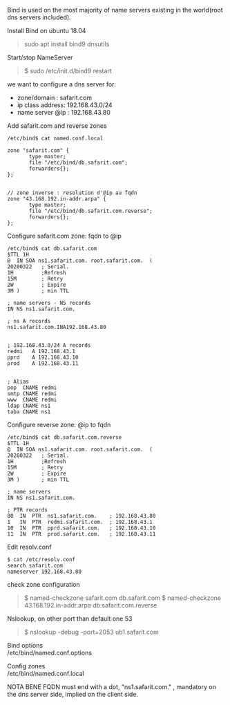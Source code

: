 Bind is used on the most majority of name servers existing in the world(root dns servers included).

Install Bind on ubuntu 18.04
> sudo apt install bind9 dnsutils

Start/stop NameServer
> $ sudo /etc/init.d/bind9 restart

we want to configure a dns server for: 
- zone/domain : safarit.com
- ip class address: 192.168.43.0/24
- name server @ip : 192.168.43.80

Add safarit.com and reverse zones
```
/etc/bind$ cat named.conf.local 

zone "safarit.com" {
       type master;
       file "/etc/bind/db.safarit.com";
       forwarders{};
};


// zone inverse : resolution d'@ip au fqdn 
zone "43.168.192.in-addr.arpa" {
       type master;
       file "/etc/bind/db.safarit.com.reverse";
       forwarders{};
};
```

Configure safarit.com zone: fqdn to @ip
```
/etc/bind$ cat db.safarit.com                                                             
$TTL 1H
@  IN SOA ns1.safarit.com. root.safarit.com.  (
20200322   ; Serial.
1H         ;Refresh 
15M        ; Retry
2W         ; Expire
3M )       ; min TTL  

; name servers - NS records
IN NS ns1.safarit.com.

; ns A records 
ns1.safarit.com.INA192.168.43.80 


; 192.168.43.0/24 A records  
redmi   A 192.168.43.1 
pprd    A 192.168.43.10
prod    A 192.168.43.11 
 

; Alias 
pop  CNAME redmi 
smtp CNAME redmi 
www  CNAME redmi
ldap CNAME ns1
taba CNAME ns1
```

Configure reverse zone: @ip to fqdn
```
/etc/bind$ cat db.safarit.com.reverse                                                     $TTL 1H
@  IN SOA ns1.safarit.com. root.safarit.com.  (
20200322   ; Serial.
1H         ;Refresh 
15M        ; Retry
2W         ; Expire
3M )       ; min TTL  

; name servers
IN NS ns1.safarit.com.

; PTR records
80  IN  PTR  ns1.safarit.com.    ; 192.168.43.80
1   IN  PTR  redmi.safarit.com.  ; 192.168.43.1
10  IN  PTR  pprd.safarit.com.   ; 192.168.43.10
11  IN  PTR  prod.safarit.com.   ; 192.168.43.11
```

Edit resolv.conf
```
$ cat /etc/resolv.conf                                                           search safarit.com
nameserver 192.168.43.80
```

check zone configuration
> $ named-checkzone safarit.com db.safarit.com
> $ named-checkzone 43.168.192.in-addr.arpa db.safarit.com.reverse


Nslookup, on other port than default one 53
> $ nslookup -debug -port=2053 ub1.safarit.com

Bind options  
/etc/bind/named.conf.options

Config zones  
/etc/bind/named.conf.local

NOTA BENE
FQDN must end with a dot, "ns1.safarit.com." , mandatory on the dns server side, implied on the client side.
